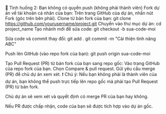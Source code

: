🔐 Tình huống 2: Bạn không có quyền push (không phải thành viên)
Fork dự án về tài khoản cá nhân của bạn:
Trên trang GitHub của dự án, nhấn nút Fork (góc trên bên phải).
Clone từ bản fork của bạn:
git clone https://github.com/yourusername/project.git
Chuyển vào thư mục dự án:
cd project_name
Tạo nhánh mới để sửa code:
git checkout -b sua-code-moi

Sửa code và commit thay đổi:
git add .
git commit -m "Cải thiện tính năng ABC"

Push lên GitHub (vào repo fork của bạn):
git push origin sua-code-moi

Tạo Pull Request (PR) từ bản fork của bạn sang repo gốc:
Vào trang GitHub của repo fork của bạn.
Chọn Compare & pull request.
Gửi yêu cầu merge (PR) để chủ dự án xem xét.
❗ Chú ý:
Nếu bạn không phải là thành viên của dự án, bạn không thể push trực tiếp lên repo gốc mà phải tạo Pull Request (PR) từ bản fork.

Chủ dự án sẽ xem xét và quyết định có merge PR của bạn hay không.

Nếu PR được chấp nhận, code của bạn sẽ được tích hợp vào dự án gốc.
